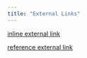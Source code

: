 ```yaml
---
title: "External Links"
---
```


[inline external link](kibana://path/to/file.md)

[reference external link][1]

[1]: kibana://path/to/another/file.md